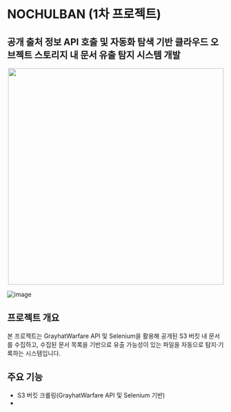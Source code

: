 # NOCHULBAN (1차 프로젝트)
## 공개 출처 정보 API 호출 및 자동화 탐색 기반 클라우드 오브젝트 스토리지 내 문서 유출 탐지 시스템 개발
<div align="center">
  <img src="https://github.com/user-attachments/assets/a3819795-5724-472c-a233-5d41daca6ed9" width="500"/>
</div>

![image](https://github.com/user-attachments/assets/a3819795-5724-472c-a233-5d41daca6ed9)

## 프로젝트 개요
본 프로젝트는 GrayhatWarfare API 및 Selenium을 활용해 공개된 S3 버킷 내 문서를 수집하고, 수집된 문서 목록을 기반으로 유출 가능성이 있는 파일을 자동으로 탐지·기록하는 시스템입니다.

## 주요 기능
- S3 버킷 크롤링(GrayhatWarfare API 및 Selenium 기반)
- 
